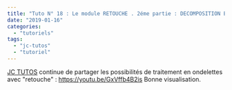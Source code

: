 ```yaml
---
title: "Tuto N° 18 : Le module RETOUCHE . 2éme partie : DECOMPOSITION EN ONDELETTES pour la retouche"
date: "2019-01-16"
categories: 
  - "tutoriels"
tags: 
  - "jc-tutos"
  - "tutoriel"
---
```


[JC TUTOS](https://www.youtube.com/channel/UChkmJoz4r375C6F2eym99YQ) continue de partager les possibilités de traitement en ondelettes avec "retouche" : https://youtu.be/GxVffb4B2is Bonne visualisation.
